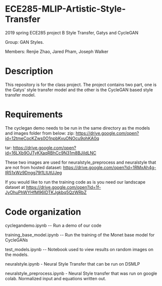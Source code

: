 # ECE285-MLIP-Artistic-Style-Transfer
2019 spring ECE285 project B Style Transfer, Gatys and CycleGAN

Group: GAN Styles.

Members: Renjie Zhao, Jared Pham, Joseph Walker


Description
===========
This repository is for the class project. The project contains two part, one is the Gatys' style transfer model and the other is the CycleGAN based style transfer model.


Requirements
============
The cyclegan demo needs to be run in the same directory as the models and images folder from below:
zip: https://drive.google.com/open?id=12tmeCocKZws0O1npbKvuONOcu9ohKA0q

tar: https://drive.google.com/open?id=16LXb9OJTyKXaqRBhCc9N31m8BJiIdLNC

These two images are used for neuralstyle_preprocess and neuralstyle that are not from hosted dataset:
https://drive.google.com/open?id=1RMxAh4g-IR51xWz9Dngg79l1LlUtUJeg

If you would like to run the training code as is you need our landscape dataset at 
https://drive.google.com/open?id=1f-JyOhuPhWYHfM96IDTKJgkbq5QzWRbZ

Code organization
=================
cyclegandemo.ipynb -- Run a demo of our code 

training_base_model.ipynb -- Run the training of the Monet base model for CycleGANs

test_models.ipynb -- Notebook used to view results on random images on the models. 

neuralstyle.ipynb - Neural Style Transfer that can be run on DSMLP

neuralstyle_preprocess.ipynb - Neural Style transfer that was run on google colab. Normalized input and equations written out.

